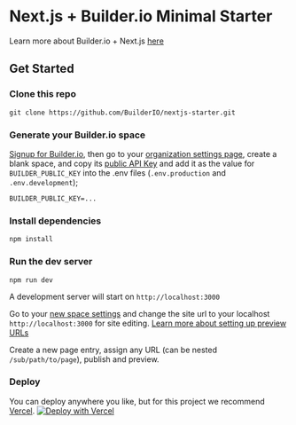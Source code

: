 # Next.js + Builder.io Minimal Starter

Learn more about Builder.io + Next.js [here](https://www.builder.io/c/docs/getting-started?codeFramework=next)

## Get Started

### Clone this repo
```
git clone https://github.com/BuilderIO/nextjs-starter.git
```

### Generate your Builder.io space
<!-- TODO: link "private key" to a forum post or doc showing how to create that -->
[Signup for Builder.io](builder.io/signup), then go to your [organization settings page](https://builder.io/account/organization?root=true), create a blank space, and copy its [public API Key](https://builder.io/account/space) and add it as the value for `BUILDER_PUBLIC_KEY` into the .env files (`.env.production` and `.env.development`);

```
BUILDER_PUBLIC_KEY=...
```

### Install dependencies
```
npm install
```

### Run the dev server
```
npm run dev
```
A development server will start on `http://localhost:3000`

Go to your [new space settings](https://builder.io/account/space) and change the site url to your localhost `http://localhost:3000` for site editing. [Learn more about setting up preview URLs](https://www.builder.io/c/docs/guides/preview-url)

Create a new page entry, assign any URL (can be nested `/sub/path/to/page`), publish and preview.

### Deploy

You can deploy anywhere you like, but for this project we recommend [Vercel](https://nextjs.org/docs/deployment). 
[![Deploy with Vercel](https://vercel.com/button)](https://vercel.com/new/git/external?repository-url=https%3A%2F%2Fgithub.com%2Fbuilderio%2Fbuilder%2Ftree%2Fmaster%2Fexamples%2Fnext-js%2Flanding-page)

